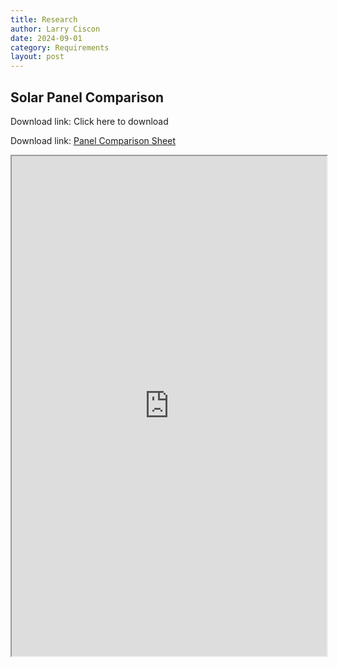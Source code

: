 ```yaml
---
title: Research
author: Larry Ciscon
date: 2024-09-01
category: Requirements
layout: post
---
```


## Solar Panel Comparison 

Download link: <a download="/MartianRoadtrip/assets/data/MRTPanelComparisonV1.xlsx">Click here to download</a>

Download link: [Panel Comparison Sheet](/MartianRoadtrip/assets/data/MRTPanelComparisonV1.xlsx "Panel Comparison Sheet")

<iframe id="myiframe" src="https://docs.google.com/spreadsheets/d/1M5IJVRTROWh_3QEKrtYobHRLmliWI0lsE_ikpGsXghs/pubhtml?widget=true&amp;headers=false"></iframe>
<style>
   #myiframe {
      width: 100%;
      height: 800px;
   }
</style>




